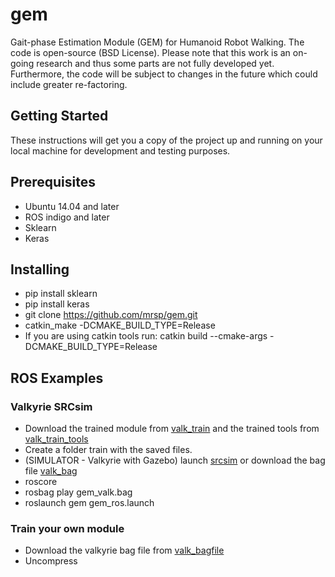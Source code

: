 # gem
Gait-phase Estimation Module (GEM) for Humanoid Robot Walking. The code is open-source (BSD License). Please note that this work is an on-going research and thus some parts are not fully developed yet. Furthermore, the code will be subject to changes in the future which could include greater re-factoring.



## Getting Started
These instructions will get you a copy of the project up and running on your local machine for development and testing purposes.

## Prerequisites
* Ubuntu 14.04 and later
* ROS indigo and later
* Sklearn 
* Keras 

## Installing
* pip install sklearn
* pip install keras
* git clone https://github.com/mrsp/gem.git
* catkin_make -DCMAKE_BUILD_TYPE=Release 
* If you are using catkin tools run: catkin build  --cmake-args -DCMAKE_BUILD_TYPE=Release 

## ROS Examples
### Valkyrie SRCsim
* Download the trained module from [valk_train](http://users.ics.forth.gr/~spiperakis/gem.save) and the trained tools from [valk_train_tools](http://users.ics.forth.gr/~spiperakis/gem_tools.save)
* Create a folder train with the saved files.
* (SIMULATOR - Valkyrie with Gazebo) launch [srcsim](https://bitbucket.org/osrf/srcsim) or download the bag file [valk_bag](http://users.ics.forth.gr/~spiperakis/gem_valk.bag)
* roscore 
* rosbag play gem_valk.bag
* roslaunch gem gem_ros.launch



### Train your own module
* Download the valkyrie bag file from [valk_bagfile](http://users.ics.forth.gr/~spiperakis/gem_test_valkyrie.zip)
* Uncompress

